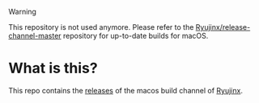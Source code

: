 > [!WARNING]
> This repository is not used anymore. Please refer to the [Ryujinx/release-channel-master](https://github.com/Ryujinx/release-channel-master) repository for up-to-date builds for macOS.

# What is this?

This repo contains the [releases](https://github.com/Ryujinx/release-channel-macos/releases) of the macos build channel of [Ryujinx](https://github.com/Ryujinx/Ryujinx).
